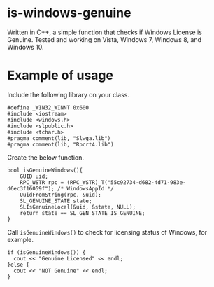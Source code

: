 # is-windows-genuine
Written in C++, a simple function that checks if Windows License is Genuine. Tested and working on Vista, Windows 7, Windows 8, and Windows 10.

# Example of usage

Include the following library on your class.
```
#define _WIN32_WINNT 0x600
#include <iostream>
#include <windows.h>
#include <slpublic.h>
#include <tchar.h>
#pragma comment(lib, "Slwga.lib")
#pragma comment(lib, "Rpcrt4.lib")
``` 

Create the below function.
```
bool isGenuineWindows(){
    GUID uid;
    RPC_WSTR rpc = (RPC_WSTR)_T("55c92734-d682-4d71-983e-d6ec3f16059f"); /* WindowsAppId */
    UuidFromString(rpc, &uid);
    SL_GENUINE_STATE state;
    SLIsGenuineLocal(&uid, &state, NULL);
    return state == SL_GEN_STATE_IS_GENUINE;
}
```

Call `isGenuineWindows()` to check for licensing status of Windows, for example.
```
if (isGenuineWindows()) {
  cout << "Genuine Licensed" << endl;
}else {
  cout << "NOT Genuine" << endl;
}
```

